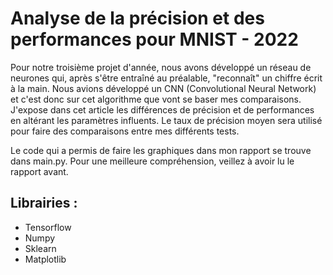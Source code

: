 # Analyse de la précision et des performances pour MNIST - 2022

Pour notre troisième projet d'année, nous avons développé un réseau de neurones qui, après s'être entraîné au préalable, "reconnaît" un chiffre écrit à la main. Nous avions développé un CNN (Convolutional Neural Network) et c'est donc sur cet algorithme que vont se baser mes comparaisons. J'expose dans cet article les différences de précision et de performances en altérant les paramètres influents. Le taux de précision moyen sera utilisé pour faire des comparaisons entre mes différents tests.

Le code qui a permis de faire les graphiques dans mon rapport se trouve dans main.py. Pour une meilleure compréhension, veillez à avoir lu le rapport avant.

## Librairies :
- Tensorflow
- Numpy
- Sklearn
- Matplotlib

